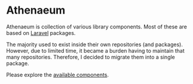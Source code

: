 # Athenaeum

Athenaeum is collection of various library components. Most of these are based on [Laravel](https://laravel.com/) packages.

The majority used to exist inside their own repositories (and packages).
However, due to limited time, it became a burden having to maintain that many repositories.
Therefore, I decided to migrate them into a single package.

Please explore the [available components](/components/).
